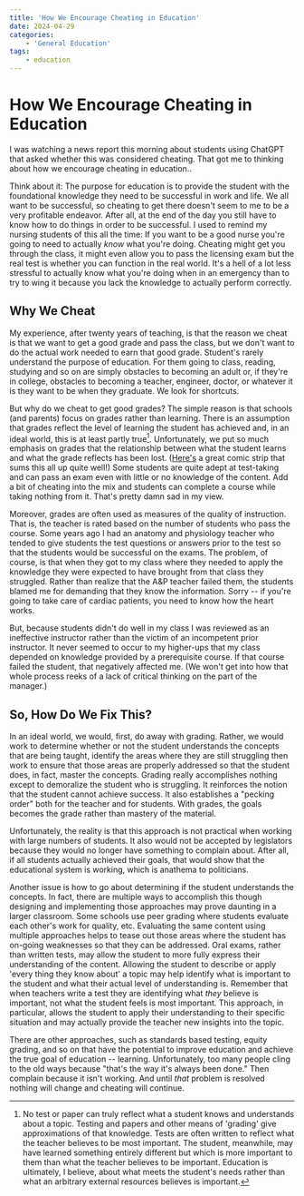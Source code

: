 ```yaml
---
title: 'How We Encourage Cheating in Education'
date: 2024-04-29
categories:
    - 'General Education'
tags:
    - education
---
```

# How We Encourage Cheating in Education

I was watching a news report this morning about students using ChatGPT that asked whether this was considered cheating.  That got me to thinking about how we encourage cheating in education..

Think about it:  The purpose for education is to provide the student with the foundational knowledge they <!-- more -->need to be successful in work and life.  We all want to be successful, so cheating to get there doesn't seem to me to be a very profitable endeavor.  After all, at the end of the day you still have to know how to do things in order to be successful.  I used to remind my nursing students of this all the time: If you want to be a good nurse you're going to need to actually *know* what you're doing.  Cheating might get you through the class, it might even allow you to pass the licensing exam but the real test is whether you can function in the real world.  It's a hell of a lot less stressful to actually know what you're doing when in an emergency than to try to wing it because you lack the knowledge to actually perform correctly.

## Why We Cheat
My experience, after twenty years of teaching, is that the reason  we cheat is that we want to get a good grade and pass the class, but we don't want to do the actual work needed to earn that good grade.  Student's rarely understand the purpose of education.  For them going to class, reading, studying and so on are simply obstacles to becoming an adult or, if they're in college, obstacles to becoming a teacher, engineer, doctor, or whatever it is they want to be when they graduate.  We look for shortcuts. 

But why do we cheat to get good grades?  The simple reason is that schools (and parents) focus on grades rather than learning.  There is an assumption that grades reflect the level of learning the student has achieved and, in an ideal world, this is at least partly true[^1]. Unfortunately, we put so much emphasis on grades that the relationship between what the student learns and what the grade reflects has been lost.  ([Here's](https://www.gocomics.com/fminus/2024/04/20?ct=v&cti=1968939) a great comic strip that sums this all up quite well!) Some students are quite adept at test-taking and can pass an exam even with little or no knowledge of the content.  Add a bit of cheating into the mix and students can complete a course while taking nothing from it.  That's pretty damn sad in my view.

Moreover, grades are often used as measures of the quality of instruction.  That is, the teacher is rated based on the number of students who pass the course.  Some years ago I had an anatomy and physiology teacher who tended to give students the test questions or answers prior to the test so that the students would be successful on the exams.  The problem, of course, is that when they got to my class where they needed to apply the knowledge they were expected to have brought from that class they struggled.  Rather than realize that the A&P teacher failed them, the students blamed me for demanding that they know the information.  Sorry -- if you're going to take care of cardiac patients, you need to know how the heart works.  

But, because students didn't do well in my class I was reviewed as an ineffective instructor rather than the victim of an incompetent prior instructor.  It never seemed to occur to my higher-ups that my class depended on knowledge provided by a prerequisite course.  If that course failed the student, that negatively affected me.  (We won't get into how that whole process reeks of a lack of critical thinking on the part of the manager.)

## So, How Do We Fix This?

In an ideal world, we would, first, do away with grading.  Rather, we would work to determine whether or not the student understands the concepts that are being taught, identify the areas where they are still struggling then work to ensure that those areas are properly addressed so that the student does, in fact, master the concepts.  Grading really accomplishes nothing except to demoralize the student who is struggling. It reinforces the notion that the student cannot achieve success.  It also establishes a "pecking order" both for the teacher and for students.  With grades, the goals becomes the grade rather than mastery of the material.  

Unfortunately, the reality is that this approach is not practical when working with large numbers of students.  It also would not be accepted by legislators because they would no longer have something to complain about. After all, if all students actually achieved their goals, that would show that the educational system is working, which is anathema to politicians.

Another issue is how to go about determining if the student understands the concepts.  In fact, there are multiple ways to accomplish this though designing and implementing those approaches may prove daunting in a larger classroom.  Some schools use peer grading where students evaluate each other's work for quality, etc.  Evaluating the same content using multiple approaches helps to tease out those areas where the student has on-going weaknesses so that they can be addressed.  Oral exams, rather than written tests, may allow the student to more fully express their understanding of the content.  Allowing the student to describe or apply 'every thing they know about' a topic may help identify what is important to the student and what their actual level of understanding is.  Remember that when teachers write a test they are identifying what *they* believe is important, not what the student feels is most important.  This approach, in particular, allows the student to apply their understanding to their specific situation and may actually provide the teacher new insights into the topic.

There are other approaches, such as standards based testing, equity grading, and so on that have the potential to improve education and achieve the true goal of education -- learning.  Unfortunately, too many people cling to the old ways because "that's the way it's always been done."  Then complain because it isn't working. And until *that* problem is resolved nothing will change and cheating will continue.







[^1]: No test or paper can truly reflect what a student knows and understands about a topic.  Testing and papers and other means of 'grading' give approximations of that knowledge.  Tests are often written to reflect what the teacher believes to be most important.  The student, meanwhile, may have learned something entirely different but which is more important to them than what the teacher believes to be important.  Education is ultimately, I believe, about what meets the student's needs rather than what an arbitrary external resources believes is important.
